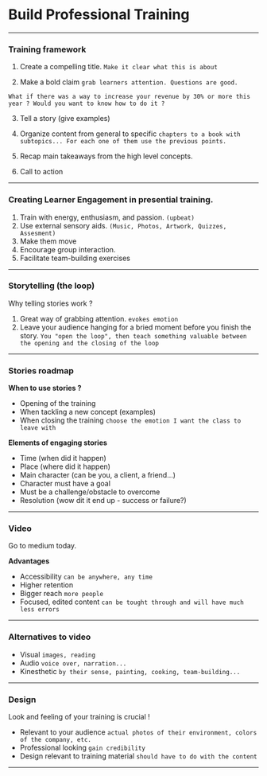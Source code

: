 # Build Professional Training

---

### Training framework

1. Create a compelling title. `Make it clear what this is about`

2. Make a bold claim `grab learners attention. Questions are good.`

```
What if there was a way to increase your revenue by 30% or more this year ? Would you want to know how to do it ?
```

3. Tell a story (give examples)

4. Organize content from general to specific `chapters to a book with subtopics... For each one of them use the previous points.`

5. Recap main takeaways from the high level concepts.

6. Call to action

---

### Creating Learner Engagement in presential training.

1. Train with energy, enthusiasm, and passion. `(upbeat)`
2. Use external sensory aids. `(Music, Photos, Artwork, Quizzes, Assesment)`
3. Make them move
4. Encourage group interaction.
5. Facilitate team-building exercises

---

### Storytelling (the loop)

Why telling stories work ?

1. Great way of grabbing attention. `evokes emotion`
2. Leave your audience hanging for a bried moment before you finish the story. `You "open the loop", then teach something valuable between the opening and the closing of the loop`

---

### Stories roadmap

**When to use stories ?**

- Opening of the training
- When tackling a new concept (examples)
- When closing the training `choose the emotion I want the class to leave with`

**Elements of engaging stories**

- Time (when did it happen)
- Place (where did it happen)
- Main character (can be you, a client, a friend...)
- Character must have a goal
- Must be a challenge/obstacle to overcome
- Resolution (wow dit it end up - success or failure?)

---

### Video

Go to medium today.

**Advantages**

- Accessibility `can be anywhere, any time`
- Higher retention
- Bigger reach `more people`
- Focused, edited content `can be tought through and will have much less errors`

---

### Alternatives to video

- Visual `images, reading`
- Audio `voice over, narration...`
- Kinesthetic `by their sense, painting, cooking, team-building...`

---

### Design

Look and feeling of your training is crucial !

- Relevant to your audience `actual photos of their environment, colors of the company, etc.`
- Professional looking `gain credibility`
- Design relevant to training material `should have to do with the content`

---
